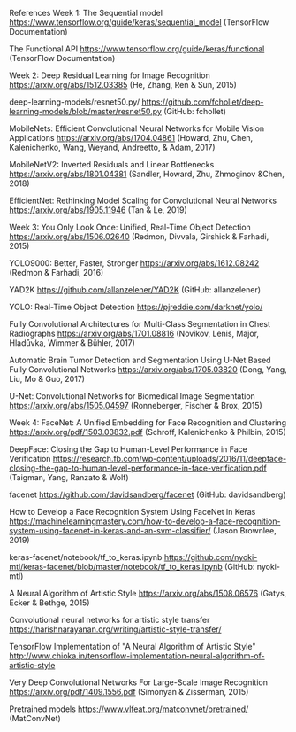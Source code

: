 References
Week 1:
The Sequential model
https://www.tensorflow.org/guide/keras/sequential_model
 (TensorFlow Documentation)

The Functional API
https://www.tensorflow.org/guide/keras/functional
 (TensorFlow Documentation)

Week 2:
Deep Residual Learning for Image Recognition
https://arxiv.org/abs/1512.03385
 (He, Zhang, Ren & Sun, 2015)

deep-learning-models/resnet50.py/
https://github.com/fchollet/deep-learning-models/blob/master/resnet50.py
 (GitHub: fchollet)

MobileNets: Efficient Convolutional Neural Networks for Mobile Vision Applications
https://arxiv.org/abs/1704.04861
 (Howard, Zhu, Chen, Kalenichenko, Wang, Weyand, Andreetto, & Adam, 2017)

MobileNetV2: Inverted Residuals and Linear Bottlenecks
https://arxiv.org/abs/1801.04381
 (Sandler, Howard, Zhu, Zhmoginov &Chen, 2018)

EfficientNet: Rethinking Model Scaling for Convolutional Neural Networks
https://arxiv.org/abs/1905.11946
 (Tan & Le, 2019)

Week 3:
You Only Look Once: Unified, Real-Time Object Detection
https://arxiv.org/abs/1506.02640
 (Redmon, Divvala, Girshick & Farhadi, 2015)

YOLO9000: Better, Faster, Stronger
https://arxiv.org/abs/1612.08242
 (Redmon & Farhadi, 2016)

YAD2K
https://github.com/allanzelener/YAD2K
 (GitHub: allanzelener)

YOLO: Real-Time Object Detection
https://pjreddie.com/darknet/yolo/

Fully Convolutional Architectures for Multi-Class Segmentation in Chest Radiographs
https://arxiv.org/abs/1701.08816
 (Novikov, Lenis, Major, Hladůvka, Wimmer & Bühler, 2017)

Automatic Brain Tumor Detection and Segmentation Using U-Net Based Fully Convolutional Networks
https://arxiv.org/abs/1705.03820
 (Dong, Yang, Liu, Mo & Guo, 2017)

U-Net: Convolutional Networks for Biomedical Image Segmentation
https://arxiv.org/abs/1505.04597
 (Ronneberger, Fischer & Brox, 2015)

Week 4:
FaceNet: A Unified Embedding for Face Recognition and Clustering
https://arxiv.org/pdf/1503.03832.pdf
 (Schroff, Kalenichenko & Philbin, 2015)

DeepFace: Closing the Gap to Human-Level Performance in Face Verification
https://research.fb.com/wp-content/uploads/2016/11/deepface-closing-the-gap-to-human-level-performance-in-face-verification.pdf
 (Taigman, Yang, Ranzato & Wolf)

facenet
https://github.com/davidsandberg/facenet
 (GitHub: davidsandberg)

How to Develop a Face Recognition System Using FaceNet in Keras
https://machinelearningmastery.com/how-to-develop-a-face-recognition-system-using-facenet-in-keras-and-an-svm-classifier/
 (Jason Brownlee, 2019)

keras-facenet/notebook/tf_to_keras.ipynb
https://github.com/nyoki-mtl/keras-facenet/blob/master/notebook/tf_to_keras.ipynb
 (GitHub: nyoki-mtl)

A Neural Algorithm of Artistic Style
https://arxiv.org/abs/1508.06576
 (Gatys, Ecker & Bethge, 2015)

Convolutional neural networks for artistic style transfer
https://harishnarayanan.org/writing/artistic-style-transfer/

TensorFlow Implementation of "A Neural Algorithm of Artistic Style"
http://www.chioka.in/tensorflow-implementation-neural-algorithm-of-artistic-style

Very Deep Convolutional Networks For Large-Scale Image Recognition
https://arxiv.org/pdf/1409.1556.pdf
 (Simonyan & Zisserman, 2015)

Pretrained models
https://www.vlfeat.org/matconvnet/pretrained/
 (MatConvNet)



